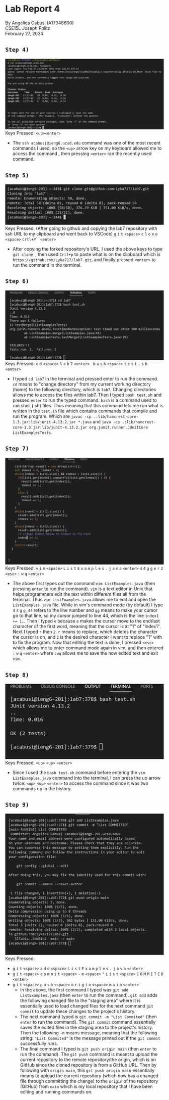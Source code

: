 # Lab Report 4
By Angelica Cabusi (A17948600)\
CSE15L Joseph Politz\
February 27, 2024
## `Step 4)`
![Image](L4_1.png)
Keys Pressed: `<up><enter>`
  - The `ssh acabusi@ieng6.ucsd.edu` command was one of the most recent commands I used, so the `<up>` arrow key on my keyboard allowed me to access the command , then pressing `<enter>` ran the recently used command.

## `Step 5)`
![Image](L4_2.png)
Keys Pressed: (After going to github and copying the lab7 repository with ssh URL to my clipboard and went back to VSCode) `g` `i` `t` `<space>` `c` `l` `o` `n` `e` `<space>` `Crtl+P``<enter>`
  - After copying the forked repository's URL, I used the above keys to type `git clone `, then used `Crtl+p` to paste what is on the clipboard which is `https://github.com/Lyka717/lab7.git`, and finally pressed `<enter>` to run the command in the terminal.

## `Step 6)`
![Image](L4_3.png)
Keys Pressed: `c` `d` `<space>` `l` `a` `b` `7` `<enter> ` `b` `a` `s` `h` `<space>` `t` `e` `s` `t` `.` `s` `h` `<enter>`
  - I typed `cd lab7` in the terminal and pressed enter to run the command. `cd` means to "change directory" from my current working directory (home) to the following directory, which is `lab7`. Changing directories allows me to access the files within lab7. Then I typed `bash test.sh` and pressed `enter` to run the typed command. `bash` is a command used to run shell (.sh) files. Thus meaning that this command lets me run what is written in the `test.sh` file which contains commands that compile and run the program. Which are `javac -cp .:lib/hamcrest-core-1.3.jar:lib/junit-4.13.2.jar *.java` and `java -cp .:lib/hamcrest-core-1.3.jar:lib/junit-4.13.2.jar org.junit.runner.JUnitCore ListExamplesTests`.

## `Step 7)`
![Image](L4_4.png)
Keys Pressed: `v` `i` `m` `<space>` `L` `i` `s` `t` `E` `x` `a` `m` `p` `l` `e` `s` `.` `j` `a` `v` `a` `<enter>`  `4` `4` `g` `g` `e` `r` `2` `<esc>` `:` `w` `q` `<enter>`
  - The above first types out the command `vim ListExamples.java` (then pressing `enter` to run the command). `vim` is a text editor in Unix that helps programmers edit the text within different files all from the terminal. Thus `vim ListExamples.java` allows me to edit and open the `ListExamples.java` file. While in vim's command mode (by default) I type `4` `4` `g` `g`, `44` refers to the line number and `gg` means to make your cursor go to that line, so my cursor jumped to line 44, which is the line `index1 += 1;`. Then I typed `e` because `e` makes the cursor move to the end/last character of the first word, meaning that the cursor is at "1" of "index1". Next I typed `r` then `2`. `r` means to replace, which deletes the character the cursor is on, and `2` is the desired character I want to replace "1" with to fix the program. Now that editing the text is done, I pressed `<esc>` which allows me to enter command mode again in vim, and then entered `:` `w` `q` `<enter>` where `:wq` allows me to save the now edited text and exit `vim`.

## `Step 8)`
![Image](L4_5.png)\
Keys Pressed: `<up>` `<up>` `<enter>`
  - Since I used the `bash test.sh` command before entering the `vim ListExamples.java` command into the terminal, I can press the up arrow twice: `<up>` `<up>` `<enter>` to access the command since it was two commands up in the history.

## `Step 9)`
![Image](L4_6.png)
Keys Pressed: 
* `g` `i` `t` `<space>` `a` `d` `d`  `<space>` `L` `i` `s` `t` `E` `x` `a` `m` `p` `l` `e` `s` `.` `j` `a`  `v` `a` `<enter>`
* `g` `i` `t` `<space>` `c` `o` `m` `m` `i` `t` `<space>` `-` `m` `<space>` `"` `L` `i` `s` `t` `<space>` `C` `O` `M` `M`  `I` `T` `E` `D` `<enter>`
* `g` `i` `t` `<space>` `p` `u` `s` `h` `<space>` `o` `r` `i` `g` `i` `n` `<space>` `m` `a` `i` `n` `<enter>` 
  - In the above, the first command I typed was `git add ListExamples.java` (then `enter` to run the command). `git add` adds the following changed file to the "staging area" where it is essentially used to load changed files for the next command `git commit` to update these changes to the project's history.
  - The next command typed is `git commit -m "List Commited"` (then `enter` to run the command). The `git commit` command essentially saves the edited files in the staging area to the project's history. Then the following `-m` means message, meaning that the following string: `"List Commited"` is the message printed out if the `git commit` successfully runs.
  - The final command I typed is `git push origin main` (then `enter` to run the command). The `git push` command is meant to upload the current repository to the remote repository/the origin, which is on GitHub since the cloned repository is from a GitHub URL. Then by following with `origin main`, this `git push origin main` essentially means to upload the current repository (which now has a changed file through committing the change) to the `origin` of the repository (GitHub) from `main` which is my local repository that I have been editing and running commands on.
